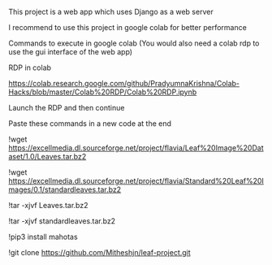 This project is a web app which uses Django as a web server

I recommend to use this project in google colab for better performance

Commands to execute in google colab
(You would also need a colab rdp to use the gui interface of the web app)

RDP in colab

https://colab.research.google.com/github/PradyumnaKrishna/Colab-Hacks/blob/master/Colab%20RDP/Colab%20RDP.ipynb

Launch the RDP and then continue

Paste these commands in a new code at the end

!wget https://excellmedia.dl.sourceforge.net/project/flavia/Leaf%20Image%20Dataset/1.0/Leaves.tar.bz2

!wget https://excellmedia.dl.sourceforge.net/project/flavia/Standard%20Leaf%20Images/0.1/standardleaves.tar.bz2

!tar -xjvf Leaves.tar.bz2

!tar -xjvf standardleaves.tar.bz2

!pip3 install mahotas

!git clone https://github.com/Mitheshjn/leaf-project.git
